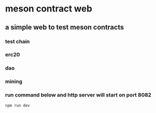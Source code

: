 # meson contract web
## a simple web to test meson contracts
### test chain
### erc20 
### dao
### mining

### run command below and http server will start on port 8082
```
npm run dev
```

